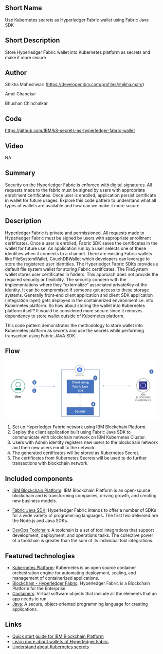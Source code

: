 ## Short Name

Use Kubernetes secrets as Hyperledger Fabric wallet using Fabric Java SDK

## Short Description

Store Hyperledger Fabric wallet into Kubernetes platform as secrets and make it more secure


## Author
Shikha Maheshwari (https://developer.ibm.com/profiles/shikha.mah/)

Amol Ghanekar

Bhushan Chinchalkar

## Code
https://github.com/IBM/k8-secrets-as-hyperledger-fabric-wallet

## Video
NA

## Summary

Security on the Hyperledger Fabric is enforced with digital signatures. All requests made to the fabric must be signed by users with appropriate enrollment
certificates. Once user is enrolled, application persist certificate in wallet for future usages. Explore this code pattern to understand what all types of wallets are available and how can we make it more sucure.

## Description

Hyperledger Fabric is private and permissioned. All requests made to Hyperledger Fabric must be signed by users with appropriate enrollment certificates. Once a user is enrolled, Fabric SDK saves the certificates in the wallet for future use. An application run by a user selects one of these identities 
when it connects to a channel. There are existing Fabric wallets like FileSystemWallet, CouchDBWallet which developers can leverage to store the registered user identities. The Hyperledger Fabric SDKs provides a default file system wallet for storing Fabric certificates. The FileSystem wallet stores user certificates in folders. This approach does not provide the required security or flexibility.
The security concern with the implementations where they “externalize” associated privateKey of the identity. It can be compromised if someone get access to these storage systems. Generally front-end client application and client SDK application (integration layer) gets deployed in the containerized environment i.e. into Kubernetes platform. 
So how about storing the wallet into Kubernetes platform itself? It would be considered more secure since it removes dependency to store wallet outside of Kubernetes platform.
 
This code pattern demonstrates the methodology to store wallet into Kubernetes platform as secrets and use the secrets while performing transaction using Fabric JAVA SDK.


## Flow

![flow-diagram](./images/flow-diagram.png)

1. Set up Hyperledger Fabric network using IBM Blockchain Platform.
2. Deploy the client application built using Fabric Java SDK to communicate with blockchain network on IBM Kubernetes Cluster.
3. Users with Admin identity registers new users to the blockchain network and then new users enroll to the network.
4. The generated certificates will be stored as Kubernetes Secret. 
5. The certificates from Kubernetes Secrets will be used to do further transactions with blockchain network.


## Included components

* [IBM Blockchain Platform](https://www.ibm.com/in-en/blockchain/platform): IBM Blockchain Platform is an open-source blockchain and is transforming companies, driving growth, and creating new business models.

* [Fabric Java SDK](https://hyperledger-fabric.readthedocs.io/en/release-2.2/fabric-sdks.html): Hyperledger Fabric intends to offer a number of SDKs for a wide variety of programming languages. The first two delivered are the Node.js and Java SDKs.
   
* [DevOps Toolchain](https://www.ibm.com/cloud/architecture/toolchains): A toolchain is a set of tool integrations that support development, deployment, and operations tasks. The collective power of a toolchain is greater than the sum of its individual tool integrations.


## Featured technologies

* [Kubernetes Platform](https://kubernetes.io/docs/home/): Kubernetes is an open source container orchestration engine for automating deployment, scaling, and management of containerized applications.
* [Blockchain - Hyperledger Fabric](https://hyperledger-fabric.readthedocs.io/en/latest/): Hyperledger Fabric is a Blockchain Platform for the Enterprise.
* [Containers](https://www.ibm.com/cloud/learn/containers): Virtual software objects that include all the elements that an app needs to run.
* [Java](https://www.w3schools.com/java/java_intro.asp): A secure, object-oriented programming language for creating applications.

## Links

* [Quick start guide for IBM Blockchain Platform](https://developer.ibm.com/tutorials/quick-start-guide-for-ibm-blockchain-platform/)
* [Learn more about wallets of Hyperledger Fabric](https://hyperledger-fabric.readthedocs.io/en/release-1.4/developapps/wallet.html)
* [Understand about Kubernetes secrets](https://kubernetes.io/docs/concepts/configuration/secret/)
